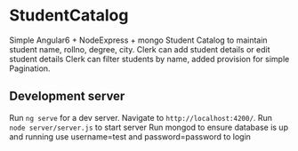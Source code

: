 # StudentCatalog

Simple Angular6 + NodeExpress + mongo Student Catalog to maintain student name, rollno, degree, city. 
Clerk can add student details or edit student details
Clerk can filter students by name, added provision for simple Pagination.

## Development server

Run `ng serve` for a dev server. Navigate to `http://localhost:4200/`. 
Run `node server/server.js`  to start server
Run mongod to ensure database is up and running
use username=test and password=password to login